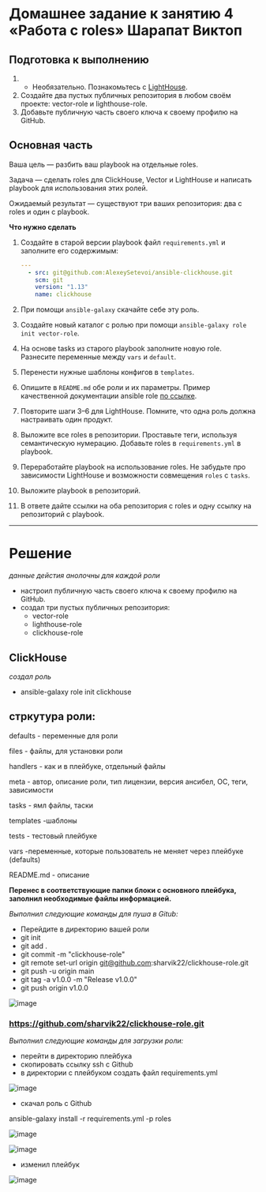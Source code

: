 # Домашнее задание к занятию 4 «Работа с roles» Шарапат Виктоп

## Подготовка к выполнению

1. * Необязательно. Познакомьтесь с [LightHouse](https://youtu.be/ymlrNlaHzIY?t=929).
2. Создайте два пустых публичных репозитория в любом своём проекте: vector-role и lighthouse-role.
3. Добавьте публичную часть своего ключа к своему профилю на GitHub.

## Основная часть

Ваша цель — разбить ваш playbook на отдельные roles. 

Задача — сделать roles для ClickHouse, Vector и LightHouse и написать playbook для использования этих ролей. 

Ожидаемый результат — существуют три ваших репозитория: два с roles и один с playbook.

**Что нужно сделать**

1. Создайте в старой версии playbook файл `requirements.yml` и заполните его содержимым:

   ```yaml
   ---
     - src: git@github.com:AlexeySetevoi/ansible-clickhouse.git
       scm: git
       version: "1.13"
       name: clickhouse 
   ```

2. При помощи `ansible-galaxy` скачайте себе эту роль.
3. Создайте новый каталог с ролью при помощи `ansible-galaxy role init vector-role`.
4. На основе tasks из старого playbook заполните новую role. Разнесите переменные между `vars` и `default`. 
5. Перенести нужные шаблоны конфигов в `templates`.
6. Опишите в `README.md` обе роли и их параметры. Пример качественной документации ansible role [по ссылке](https://github.com/cloudalchemy/ansible-prometheus).
7. Повторите шаги 3–6 для LightHouse. Помните, что одна роль должна настраивать один продукт.
8. Выложите все roles в репозитории. Проставьте теги, используя семантическую нумерацию. Добавьте roles в `requirements.yml` в playbook.
9. Переработайте playbook на использование roles. Не забудьте про зависимости LightHouse и возможности совмещения `roles` с `tasks`.
10. Выложите playbook в репозиторий.
11. В ответе дайте ссылки на оба репозитория с roles и одну ссылку на репозиторий с playbook.

---

# Решение

*данные дейстия анолочны для каждой роли*

* настроил публичную часть своего ключа к своему профилю на GitHub.
* создал три пустых публичных репозитория:
   - vector-role
   - lighthouse-role
   - clickhouse-role

## ClickHouse 

*создал роль*

   - ansible-galaxy role init clickhouse
   
## стркутура роли:
    
defaults - переменные для роли

files - файлы, для установки роли

handlers - как и в плейбуке, отдельный файлы

meta - автор, описание роли, тип лицензии, версия ансибел, ОС, теги, зависимости

tasks - ямл файлы, таски

templates -шаблоны

tests - тестовый плейбуке 

vars  -переменные, которые пользователь не меняет через плейбуке (defaults)

README.md - описание

**Перенес в соответствующие папки блоки с основного плейбука, заполнил необходимые файлы информацией.**

*Выполнил следующие команды для пуша в Gitub:* 

* Перейдите в директорию вашей роли
* git init
* git add .
* git commit -m "clickhouse-role"
* git remote set-url origin git@github.com:sharvik22/clickhouse-role.git
* git push -u origin main
* git tag -a v1.0.0 -m "Release v1.0.0"
* git push origin v1.0.0

![image](https://github.com/user-attachments/assets/0e5215c8-bc99-4664-8aef-5c508d2c30c8)

### https://github.com/sharvik22/clickhouse-role.git

*Выполнил следующие команды для загрузки роли:* 

* перейти в директорию плейбука
* скопировать ссылку ssh с Github
* в директории с плейбуком создать файл requirements.yml

![image](https://github.com/user-attachments/assets/0df1f787-6e2d-4857-a35c-7364653511fd)

* скачал роль с Github
   
ansible-galaxy install -r requirements.yml -p roles

![image](https://github.com/user-attachments/assets/1a154e07-7928-4ceb-8169-27157a583c3c)

![image](https://github.com/user-attachments/assets/13159449-4640-4e6a-8e34-0d9ad6ca56bd)

* изменил плейбук

![image](https://github.com/user-attachments/assets/3d4dcbef-2803-4b6c-ba88-1ace959f391f)





